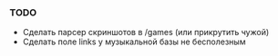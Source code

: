 ### TODO

* Сделать парсер скриншотов в /games (или прикрутить чужой)
* Сделать поле links у музыкальной базы не бесполезным
